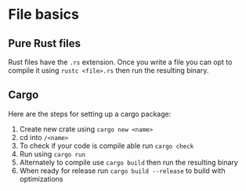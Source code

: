 # File basics

## Pure Rust files

Rust files have the ```.rs``` extension. Once you write a file you can opt to compile it using ```rustc <file>.rs``` then run the resulting binary.

## Cargo

Here are the steps for setting up a cargo package:

1. Create new crate using ```cargo new <name>```
2. cd into ```/<name>```
3. To check if your code is compile able run ```cargo check```
4. Run using ```cargo run```
5. Alternately to compile use ```cargo build``` then run the resulting binary
6. When ready for release run ```cargo build --release``` to build with optimizations